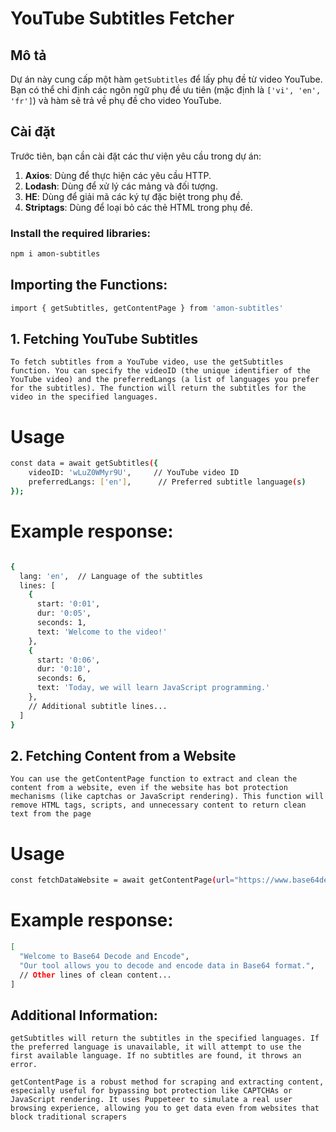 # YouTube Subtitles Fetcher

## Mô tả

Dự án này cung cấp một hàm `getSubtitles` để lấy phụ đề từ video YouTube. Bạn có thể chỉ định các ngôn ngữ phụ đề ưu tiên (mặc định là `['vi', 'en', 'fr']`) và hàm sẽ trả về phụ đề cho video YouTube.

## Cài đặt

Trước tiên, bạn cần cài đặt các thư viện yêu cầu trong dự án:

1. **Axios**: Dùng để thực hiện các yêu cầu HTTP.
2. **Lodash**: Dùng để xử lý các mảng và đối tượng.
3. **HE**: Dùng để giải mã các ký tự đặc biệt trong phụ đề.
4. **Striptags**: Dùng để loại bỏ các thẻ HTML trong phụ đề.

### Install the required libraries:

```bash
npm i amon-subtitles
```

## Importing the Functions:

```bash
import { getSubtitles, getContentPage } from 'amon-subtitles'
```

## 1. Fetching YouTube Subtitles

`To fetch subtitles from a YouTube video, use the getSubtitles function. You can specify the videoID (the unique identifier of the YouTube video) and the preferredLangs (a list of languages you prefer for the subtitles). The function will return the subtitles for the video in the specified languages.`

# Usage

```bash
const data = await getSubtitles({
    videoID: 'wLuZ0WMyr9U',     // YouTube video ID
    preferredLangs: ['en'],      // Preferred subtitle language(s)
});

```

# Example response:

```bash

{
  lang: 'en',  // Language of the subtitles
  lines: [
    {
      start: '0:01',
      dur: '0:05',
      seconds: 1,
      text: 'Welcome to the video!'
    },
    {
      start: '0:06',
      dur: '0:10',
      seconds: 6,
      text: 'Today, we will learn JavaScript programming.'
    },
    // Additional subtitle lines...
  ]
}

```

## 2. Fetching Content from a Website

`You can use the getContentPage function to extract and clean the content from a website, even if the website has bot protection mechanisms (like captchas or JavaScript rendering). This function will remove HTML tags, scripts, and unnecessary content to return clean text from the page`

# Usage

```bash
const fetchDataWebsite = await getContentPage(url="https://www.base64decode.org/")
```

# Example response:

```bash
[
  "Welcome to Base64 Decode and Encode",
  "Our tool allows you to decode and encode data in Base64 format.",
  // Other lines of clean content...
]
```

## Additional Information:

`getSubtitles will return the subtitles in the specified languages. If the preferred language is unavailable, it will attempt to use the first available language. If no subtitles are found, it throws an error.`

`getContentPage is a robust method for scraping and extracting content, especially useful for bypassing bot protection like CAPTCHAs or JavaScript rendering. It uses Puppeteer to simulate a real user browsing experience, allowing you to get data even from websites that block traditional scrapers`
